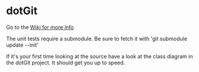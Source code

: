 dotGit
======

Go to the [Wiki for more info](http://github.com/pheew/dotgit/wikis) 


The unit tests require a submodule. Be sure to fetch it with 'git submodule update --init'


If it's your first time looking at the source have a look at the class diagram in the dotGit project. It should get you up to speed.